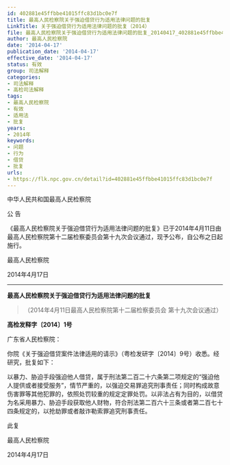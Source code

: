 ```yaml
---
id: 402881e45ffbbe41015ffc83d1bc0e7f
title: 最高人民检察院关于强迫借贷行为适用法律问题的批复
LinkTitle: 关于强迫借贷行为适用法律问题的批复（2014）
file: 最高人民检察院关于强迫借贷行为适用法律问题的批复_20140417_402881e45ffbbe41015ffc83d1bc0e7f.docx
author: 最高人民检察院
date: '2014-04-17'
publication_date: '2014-04-17'
effective_date: '2014-04-17'
status: 有效
group: 司法解释
categories:
- 司法解释
- 高检司法解释
tags:
- 最高人民检察院
- 有效
- 适用法
- 批复
years:
- 2014年
keywords:
- 问题
- 行为
- 借贷
- 批复
urls:
- https://flk.npc.gov.cn/detail?id=402881e45ffbbe41015ffc83d1bc0e7f
---
```


中华人民共和国最高人民检察院

公 告

《最高人民检察院关于强迫借贷行为适用法律问题的批复》已于2014年4月11日由最高人民检察院第十二届检察委员会第十九次会议通过，现予公布，自公布之日起施行。

最高人民检察院

2014年4月17日

---

**最高人民检察院关于强迫借贷行为适用法律问题的批复**

> （2014年4月11日最高人民检察院第十二届检察委员会
> 第十九次会议通过）

**高检发释字〔2014〕1号**

广东省人民检察院：

你院《关于强迫借贷案件法律适用的请示》（粤检发研字〔2014〕9号）收悉。经研究，批复如下：

以暴力、胁迫手段强迫他人借贷，属于刑法第二百二十六条第二项规定的“强迫他人提供或者接受服务”，情节严重的，以强迫交易罪追究刑事责任；同时构成故意伤害罪等其他犯罪的，依照处罚较重的规定定罪处罚。以非法占有为目的，以借贷为名采用暴力、胁迫手段获取他人财物，符合刑法第二百六十三条或者第二百七十四条规定的，以抢劫罪或者敲诈勒索罪追究刑事责任。

此复

最高人民检察院

2014年4月17日
